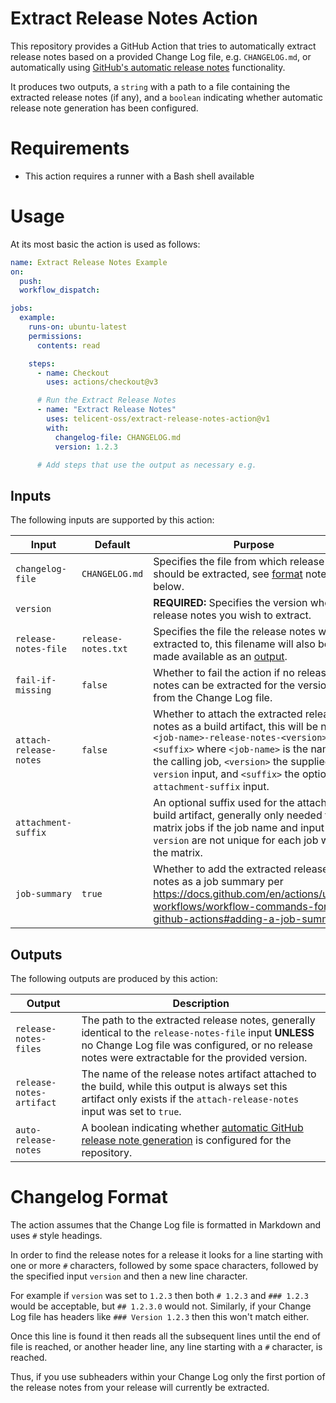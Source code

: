 # Extract Release Notes Action

This repository provides a GitHub Action that tries to automatically extract release notes based on a provided Change
Log file, e.g. `CHANGELOG.md`, or automatically using [GitHub's automatic release notes][GitHubAutoRelease]
functionality.

It produces two outputs, a `string` with a path to a file containing the extracted release notes (if any), and a
`boolean` indicating whether automatic release note generation has been configured.

# Requirements

- This action requires a runner with a Bash shell available

# Usage

At its most basic the action is used as follows:

```yaml
name: Extract Release Notes Example
on: 
  push:
  workflow_dispatch:

jobs:
  example:
    runs-on: ubuntu-latest
    permissions:
      contents: read

    steps:
      - name: Checkout
        uses: actions/checkout@v3

      # Run the Extract Release Notes
      - name: "Extract Release Notes"
        uses: telicent-oss/extract-release-notes-action@v1
        with:
          changelog-file: CHANGELOG.md
          version: 1.2.3 

      # Add steps that use the output as necessary e.g.

```

## Inputs

The following inputs are supported by this action:

| Input | Default | Purpose |
|-------|---------|---------|
| `changelog-file` | `CHANGELOG.md` | Specifies the file from which release notes should be extracted, see [format](#changelog-format) notes below. |
| `version` | | **REQUIRED:** Specifies the version whose release notes you wish to extract. |
| `release-notes-file` | `release-notes.txt` | Specifies the file the release notes will be extracted to, this filename will also be made available as an [output](#outputs). |
| `fail-if-missing` | `false` | Whether to fail the action if no release notes can be extracted for the version from the Change Log file. |
| `attach-release-notes` | `false` | Whether to attach the extracted release notes as a build artifact, this will be named `<job-name>-release-notes-<version><suffix>` where `<job-name>` is the name of the calling job, `<version>` the supplied `version` input, and `<suffix>` the optional `attachment-suffix` input. |
| `attachment-suffix` |  | An optional suffix used for the attached build artifact, generally only needed for matrix jobs if the job name and input `version` are not unique for each job within the matrix. |
| `job-summary` | `true` | Whether to add the extracted release notes as a job summary per https://docs.github.com/en/actions/using-workflows/workflow-commands-for-github-actions#adding-a-job-summary |

## Outputs

The following outputs are produced by this action:

| Output | Description |
|--------|-------------|
| `release-notes-files` | The path to the extracted release notes, generally identical to the `release-notes-file` input **UNLESS** no Change Log file was configured, or no release notes were extractable for the provided version. |
| `release-notes-artifact` | The name of the release notes artifact attached to the build, while this output is always set this artifact only exists if the `attach-release-notes` input was set to `true`. |
| `auto-release-notes` | A boolean indicating whether [automatic GitHub release note generation][GitHubAutoRelease] is configured for the repository. |

# Changelog Format

The action assumes that the Change Log file is formatted in Markdown and uses `#` style headings.

In order to find the release notes for a release it looks for a line starting with one or more `#` characters, followed
by some space characters, followed by the specified input `version` and then a new line character.

For example if `version` was set to `1.2.3` then both `# 1.2.3` and `### 1.2.3` would be acceptable, but `## 1.2.3.0`
would not.  Similarly, if your Change Log file has headers like `### Version 1.2.3` then this won't match either.

Once this line is found it then reads all the subsequent lines until the end of file is reached, or another
header line, any line starting with a `#` character, is reached.

Thus, if you use subheaders within your Change Log only the first portion of the release notes from your release will
currently be extracted.

[GitHubAutoRelease]: https://docs.github.com/en/repositories/releasing-projects-on-github/automatically-generated-release-notes
